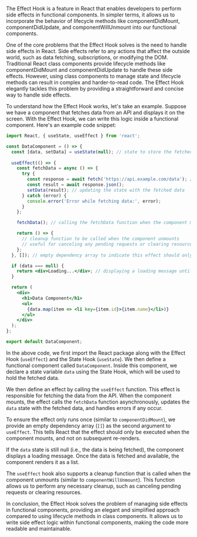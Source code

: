 The Effect Hook is a feature in React that enables developers to perform side effects in functional components. In simpler terms, it allows us to incorporate the behavior of lifecycle methods like componentDidMount, componentDidUpdate, and componentWillUnmount into our functional components.

One of the core problems that the Effect Hook solves is the need to handle side effects in React. Side effects refer to any actions that affect the outside world, such as data fetching, subscriptions, or modifying the DOM. Traditional React class components provide lifecycle methods like componentDidMount and componentDidUpdate to handle these side effects. However, using class components to manage state and lifecycle methods can result in complex and harder-to-read code. The Effect Hook elegantly tackles this problem by providing a straightforward and concise way to handle side effects.

To understand how the Effect Hook works, let's take an example. Suppose we have a component that fetches data from an API and displays it on the screen. With the Effect Hook, we can write this logic inside a functional component. Here's an example code snippet:

```jsx
import React, { useState, useEffect } from 'react';

const DataComponent = () => {
  const [data, setData] = useState(null); // state to store the fetched data
  
  useEffect(() => {
    const fetchData = async () => {
      try {
        const response = await fetch('https://api.example.com/data'); // fetching data from an API
        const result = await response.json();
        setData(result); // updating the state with the fetched data
      } catch (error) {
        console.error('Error while fetching data:', error);
      }
    };

    fetchData(); // calling the fetchData function when the component mounts

    return () => {
      // cleanup function to be called when the component unmounts
      // useful for canceling any pending requests or clearing resources
    };
  }, []); // empty dependency array to indicate this effect should only run once

  if (data === null) {
    return <div>Loading...</div>; // displaying a loading message until data is fetched
  }

  return (
    <div>
      <h1>Data Component</h1>
      <ul>
        {data.map(item => <li key={item.id}>{item.name}</li>)}
      </ul>
    </div>
  );
};

export default DataComponent;
```

In the above code, we first import the React package along with the Effect Hook (`useEffect`) and the State Hook (`useState`). We then define a functional component called `DataComponent`. Inside this component, we declare a state variable `data` using the State Hook, which will be used to hold the fetched data.

We then define an effect by calling the `useEffect` function. This effect is responsible for fetching the data from the API. When the component mounts, the effect calls the `fetchData` function asynchronously, updates the `data` state with the fetched data, and handles errors if any occur.

To ensure the effect only runs once (similar to `componentDidMount`), we provide an empty dependency array (`[]`) as the second argument to `useEffect`. This tells React that the effect should only be executed when the component mounts, and not on subsequent re-renders.

If the `data` state is still null (i.e., the data is being fetched), the component displays a loading message. Once the data is fetched and available, the component renders it as a list.

The `useEffect` hook also supports a cleanup function that is called when the component unmounts (similar to `componentWillUnmount`). This function allows us to perform any necessary cleanup, such as canceling pending requests or clearing resources.

In conclusion, the Effect Hook solves the problem of managing side effects in functional components, providing an elegant and simplified approach compared to using lifecycle methods in class components. It allows us to write side effect logic within functional components, making the code more readable and maintainable.